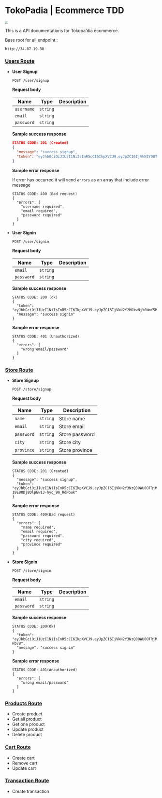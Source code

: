

# TokoPadia | Ecommerce TDD 

<img src="https://cdn1.imggmi.com/uploads/2019/9/16/9d9aab1445a8dc71d743ad8b012ece6a-full.png" style="zoom:50%;" />



This is a API documentations for Tokopa'dia ecommerce.

Base root for all endpoint :

```
http://34.87.19.30
```



### <u>Users Route</u>

- **User Signup**

  ```
  POST /user/signup
  ```

  **Request body**

  | Name       | Type     | Description |
  | ---------- | -------- | ----------- |
  | `username` | `string` |             |
  | `email`    | `string` |             |
  | `password` | `string` |             |

  **Sample success response**

  ```json
  STATUS CODE: 201 (Created)
  {
    "message": "success signup",
    "token": "eyJhbGciOiJIUzI1NiIsInR5cCI6IkpXVCJ9.eyJpZCI6IjVkN2Y0OTlkODk3ZGYzMGJjZTNmNTIyMyIsInVzZXJuYW1lIjoidGVzdCIsImVtYWlsIjoidGVzdEBnbWFpbC5jb20iLCJpYXQiOjE1Njg2MjMwMDV9.bRZxvC1OWpmfP8kLuLLsgdHx8tm9wFWDc1dfXz2x0gg"
  }
  ```

  **Sample error response**

  If error has occurred it will send `errors` as an array that include error message

  ```
  STATUS CODE: 400 (Bad request)
  {
    "errors": [
      "username required",
      "email required",
      "password required"
    ]
  }
  ```

  

- **User Signin**

  ```
  POST /user/signin
  ```

  **Request body**

  | Name       | Type     | Description |
  | ---------- | -------- | ----------- |
  | `email`    | `string` |             |
  | `password` | `string` |             |

  **Sample success response**

  ```
  STATUS CODE: 200 (ok)
  {
    "token": "eyJhbGciOiJIUzI1NiIsInR5cCI6IkpXVCJ9.eyJpZCI6IjVkN2Y2MDkwNjY0NmY5MGM4OGI1YzA5MSIsInVzZXJuYW1lIjoidGVzdCIsImVtYWlsIjoidGVzdEBnbWFpbC5jb20iLCJpYXQiOjE1Njg2Mjg5MTl9.KdV6QwmcLkg8PCk6JewOdNY2brlEIggJRZ_jKGWwl5E",
    "message": "success signin"
  }
  ```

  **Sample error response**

  ```
  STATUS CODE: 401 (Unauthorized)
  {
    "errors": [
      "wrong email/password"
    ]
  }
  ```

### <u>Store Route</u>

- **Store Signup**

  ```
  POST /store/signup
  ```

  **Request body**

  | Name       | Type     | Description    |
  | ---------- | -------- | -------------- |
  | `name`     | `string` | Store name     |
  | `email`    | `string` | Store email    |
  | `password` | `string` | Store password |
  | `city`     | `string` | Store city     |
  | `province` | `string` | Store province |

  **Sample success response**

  ```
  STATUS CODE: 201 (Created)
  {
    "message": "success signup",
    "token": "eyJhbGciOiJIUzI1NiIsInR5cCI6IkpXVCJ9.eyJpZCI6IjVkN2Y3NzQ0OWU0OTRjMGY2OWNjYjMxMyIsIm5hbWUiOiJ0b2tvIGFiYWRpIGpheWEiLCJlbWFpbCI6ImFiYWRpamF5YUBnbWFpbC5jb20iLCJpYXQiOjE1Njg2MzQ2OTJ9.1wid8_m5Ol16b-19E8ODj8DlpEwIJ-hyq_9m_RdNouk"
  }
  ```

  **Sample error response**

  ```
  STATUS CODE: 400(Bad request)
  {
    "errors": [
      "name required",
      "email required",
      "password required",
      "city required",
      "province required"
    ]
  }
  ```

  

- **Store Signin**

  ```
  POST /store/signin
  ```

  **Request body**

  | Name       | Type     | Description |
  | ---------- | -------- | ----------- |
  | `email`    | `string` |             |
  | `password` | `string` |             |

  **Sample success response**

  ```
  STATUS CODE: 200(Ok)
  {
    "token": "eyJhbGciOiJIUzI1NiIsInR5cCI6IkpXVCJ9.eyJpZCI6IjVkN2Y3NzQ0OWU0OTRjMGY2OWNjYjMxMyIsIm5hbWUiOiJ0b2tvIGFiYWRpIGpheWEiLCJlbWFpbCI6ImFiYWRpamF5YUBnbWFpbC5jb20iLCJpYXQiOjE1Njg2MzQ4MjZ9.tJVTcRLSpKYu73XPptm8TzM97SvXw65xWgx1MY-Hbv8",
    "message": "success signin"
  }
  ```

  **Sample error response**

  ```
  STATUS CODE: 401(Anauthorized)
  {
    "errors": [
      "wrong email/password"
    ]
  }
  ```

  



### <u>Products Route</u>

- Create product
- Get all product
- Get one product
- Update product
- Delete product

### <u>Cart Route</u>

- Create cart
- Remove cart
- Update cart

### <u>Transaction Route</u>

- Create transaction